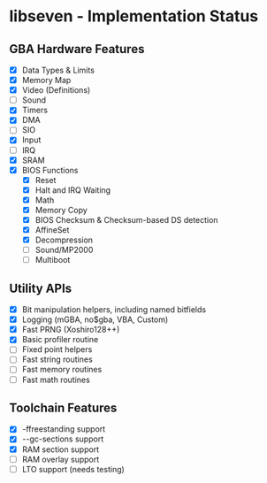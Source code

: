 # libseven - Implementation Status

## GBA Hardware Features

- [x] Data Types & Limits
- [x] Memory Map
- [x] Video (Definitions)
- [ ] Sound
- [x] Timers
- [x] DMA
- [ ] SIO
- [x] Input
- [ ] IRQ
- [x] SRAM
- [x] BIOS Functions
    - [x] Reset
    - [x] Halt and IRQ Waiting
    - [x] Math
    - [x] Memory Copy
    - [x] BIOS Checksum & Checksum-based DS detection
    - [x] AffineSet
    - [x] Decompression
    - [ ] Sound/MP2000
    - [ ] Multiboot

## Utility APIs

- [x] Bit manipulation helpers, including named bitfields
- [x] Logging (mGBA, no$gba, VBA, Custom)
- [x] Fast PRNG (Xoshiro128++)
- [x] Basic profiler routine
- [ ] Fixed point helpers
- [ ] Fast string routines
- [ ] Fast memory routines
- [ ] Fast math routines

## Toolchain Features

- [x] -ffreestanding support
- [x] --gc-sections support
- [x] RAM section support
- [ ] RAM overlay support
- [ ] LTO support (needs testing)
